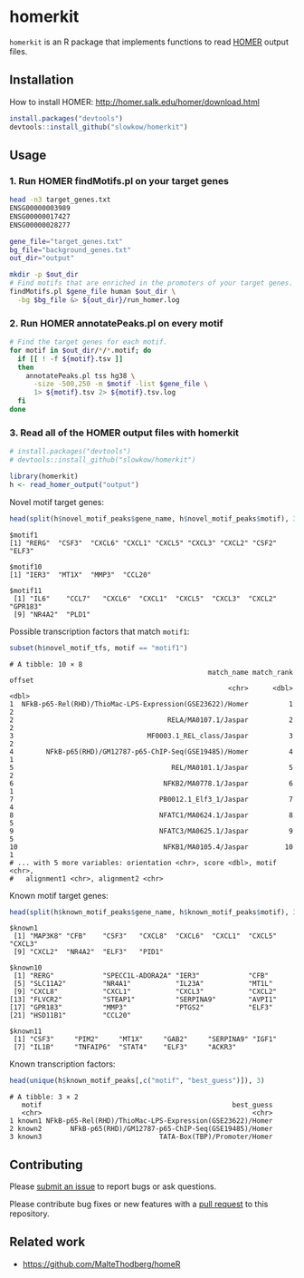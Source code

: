 # homerkit

`homerkit` is an R package that implements functions to read [HOMER] output
files.

[HOMER]: http://homer.salk.edu/homer/

## Installation

How to install HOMER: <http://homer.salk.edu/homer/download.html>

```r
install.packages("devtools")
devtools::install_github("slowkow/homerkit")
```

## Usage

### 1. Run HOMER findMotifs.pl on your target genes

```bash
head -n3 target_genes.txt
ENSG00000003989
ENSG00000017427
ENSG00000028277
```

```bash
gene_file="target_genes.txt"
bg_file="background_genes.txt"
out_dir="output"

mkdir -p $out_dir
# Find motifs that are enriched in the promoters of your target genes.
findMotifs.pl $gene_file human $out_dir \
  -bg $bg_file &> ${out_dir}/run_homer.log
```

### 2. Run HOMER annotatePeaks.pl on every motif

```bash
# Find the target genes for each motif.
for motif in $out_dir/*/*.motif; do
  if [[ ! -f ${motif}.tsv ]]
  then
    annotatePeaks.pl tss hg38 \
      -size -500,250 -m $motif -list $gene_file \
      1> ${motif}.tsv 2> ${motif}.tsv.log
  fi
done
```

### 3. Read all of the HOMER output files with homerkit

```r
# install.packages("devtools")
# devtools::install_github("slowkow/homerkit")

library(homerkit)
h <- read_homer_output("output")
```

Novel motif target genes:

```r
head(split(h$novel_motif_peaks$gene_name, h$novel_motif_peaks$motif), 3)
```

```
$motif1
[1] "RERG"  "CSF3"  "CXCL6" "CXCL1" "CXCL5" "CXCL3" "CXCL2" "CSF2"  "ELF3" 

$motif10
[1] "IER3"  "MT1X"  "MMP3"  "CCL20"

$motif11
 [1] "IL6"    "CCL7"   "CXCL6"  "CXCL1"  "CXCL5"  "CXCL3"  "CXCL2"  "GPR183"
 [9] "NR4A2"  "PLD1" 
```

Possible transcription factors that match `motif1`:

```r
subset(h$novel_motif_tfs, motif == "motif1")
```

```
# A tibble: 10 × 8
                                                 match_name match_rank offset
                                                      <chr>      <dbl>  <dbl>
1  NFkB-p65-Rel(RHD)/ThioMac-LPS-Expression(GSE23622)/Homer          1      2
2                                      RELA/MA0107.1/Jaspar          2      2
3                                 MF0003.1_REL_class/Jaspar          3      2
4        NFkB-p65(RHD)/GM12787-p65-ChIP-Seq(GSE19485)/Homer          4      1
5                                       REL/MA0101.1/Jaspar          5      2
6                                     NFKB2/MA0778.1/Jaspar          6      1
7                                    PB0012.1_Elf3_1/Jaspar          7      4
8                                    NFATC1/MA0624.1/Jaspar          8      5
9                                    NFATC3/MA0625.1/Jaspar          9      5
10                                    NFKB1/MA0105.4/Jaspar         10      1
# ... with 5 more variables: orientation <chr>, score <dbl>, motif <chr>,
#   alignment1 <chr>, alignment2 <chr>
```

Known motif target genes:

```r
head(split(h$known_motif_peaks$gene_name, h$known_motif_peaks$motif), 3)
```

```
$known1
 [1] "MAP3K8" "CFB"    "CSF3"   "CXCL8"  "CXCL6"  "CXCL1"  "CXCL5"  "CXCL3" 
 [9] "CXCL2"  "NR4A2"  "ELF3"   "PID1"  

$known10
 [1] "RERG"            "SPECC1L-ADORA2A" "IER3"            "CFB"            
 [5] "SLC11A2"         "NR4A1"           "IL23A"           "MT1L"           
 [9] "CXCL8"           "CXCL1"           "CXCL3"           "CXCL2"          
[13] "FLVCR2"          "STEAP1"          "SERPINA9"        "AVPI1"          
[17] "GPR183"          "MMP3"            "PTGS2"           "ELF3"           
[21] "HSD11B1"         "CCL20"          

$known11
 [1] "CSF3"     "PIM2"     "MT1X"     "GAB2"     "SERPINA9" "IGF1"    
 [7] "IL1B"     "TNFAIP6"  "STAT4"    "ELF3"     "ACKR3"
```

Known transcription factors:

```r
head(unique(h$known_motif_peaks[,c("motif", "best_guess")]), 3)
```

```
# A tibble: 3 × 2
   motif                                               best_guess
   <chr>                                                    <chr>
1 known1 NFkB-p65-Rel(RHD)/ThioMac-LPS-Expression(GSE23622)/Homer
2 known2       NFkB-p65(RHD)/GM12787-p65-ChIP-Seq(GSE19485)/Homer
3 known3                             TATA-Box(TBP)/Promoter/Homer
```

## Contributing

Please [submit an issue][issues] to report bugs or ask questions.

Please contribute bug fixes or new features with a [pull request][pull] to this
repository.

[issues]: https://github.com/slowkow/homerkit/issues
[pull]: https://help.github.com/articles/using-pull-requests/

## Related work

- https://github.com/MalteThodberg/homeR
